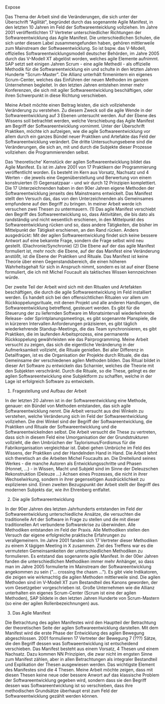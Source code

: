Expose


Das Thema der Arbeit sind die Veränderungen, die sich unter der Überschrift "Agilität", begründet durch das sogenannte Agile Manifest, in den letzten 10 Jahren im Feld der Softwareenteicklung vollziehen. Im Jahre 2001 veröffentlichten 17 Vertreter unterschiedlicher Richtungen der Softwareentwicklung das Agile Manifest. Die unterschiedlichen Schulen, die sich unter diesem Label zusammengefunden haben, gehören mittlerweile zum Mainstream der Softwaeentwicklung. So ist bspw. das V-Modell, offizielles Softwareentwicklungsmodell deutscher Behörden, im Jahre 2005 durch das V-Modell XT abgelöst worden, welches agile Elemente aufnimmt. SAP setzt seit einigen Jahren Scrum - eine agile Methedil - als offizielle Methodik für die Softwareentwicklung ein und schulte in den letzten Jahren Hunderte "Scrum-Master". Die Allianz unterhält firmenintern ein eigenes Scrum-Center, welches das Einführen der neuen Methoden im ganzen Unternehmen begleitet. In den letzten Jahren entstehen immer mehr Konferenzen, die sich mit agiler Softwareentwicklung beschäftigen, oder ihren Schwerpunkt in diese Richtung verschieben.

Meine Arbeit möchte einen Beitrag leisten, die sich vollziehende Veränderung zu verstehen. Zu diesem Zweck soll die agile Wende in der Softwareentwicklung auf 3 Ebenen untersucht werden. Auf der Ebene des Wissens soll betrachtet werden, welche 
Verschiebung das Agile Manifest am Begriff der Softwareentwicklung vornimmt. Unter der Überschrift Praktiken, möchte ich aufzeigen, wie die agile Softwareentwicklung vor allem durch ein ganzes Bündel neuer Praktiken und Artefakte das Feld der Softwareentwicklung verändert. Die dritte Untersuchungsebene sind die Veränderungen, die sich an, mit und durch die Subjekte dieser Prozesse vollziehen: die Programmierenden selbst.

Das 'theoretische' Kernstück der agilen Softwareentwicklung bildet das Agile Manifest. Es ist im Jahre 2001 von 17 Praktikern der Programmierung veröffentlicht worden. Es besteht im Kern aus Vorsatz, Nachsatz und 4 Werten - die jeweils eine Gegenüberstellung und Berwertung von einem konstruierten (!) Gegensatzpaar - und wir durch 12 Prinzipien komplettiert. Die 17 Unterzeichnenden haben in den 90er Jahren eigene Methoden der Softwareentwicklung jenseits des Mainstreams entwickelt. Das Manifest stellt den Versuch das, das von den Unterzeichnenden als Gemeinsames empfundene auf den Begriff zu bringen. In meiner Arbeit werde ich versuchen zwei Thesen zu untermauern. (1) Das agile Manifest verschiebt den Begriff des Softwareentwicklung so, dass Aktivitäten, die bis dato als randständig und nicht wesentlich erschienen, in den Mittelpunkt des Softwareentwicklung rücken und so, dass andere Tätigkeiten, die bisher im Mittelpunkt der Tätigkeit erschienen, an den Rand rücken. Anders ausgedrückt: Mit der agilen Softwareentwicklung findet sich keine bessere Antwort auf eine bekannte Frage, sondern die Frage selbst wird neu gestellt. (Diachronie/Synchronie) (2) Die Ebene auf der das agile Manifest formuliert ist, mehr noch: die Ebene, auf der das Manifest eine Veränderung anstößt, ist die Ebene der Praktiken und Rituale. Das Manifest ist keine Theorie über einen Gegenstandsbereich, die einen höheren Wahrheitsgehalt für sich in Anspruch nimmt, sondern es ist auf einer Ebene formuliert, die ich mit Michel Foucault als taktisches Wissen kennzeichnen würde.

Der zweite Teil der Arbeit wird sich mit den Ritualen und Artefakten beschäftigen, die durch die agile Softwareentwicklung im Feld installiert werden. Es handelt sich bei den offensichtlichen Ritualen vor allem um Rückkoppelungsrituale, mit denen Projekt und alle anderen Handlungen, die Softwareentwicklung betreffend, gesteuert werden. Es gibt für die Steuerung der zu liefernden Software im Monatsintervall wiederkehrende Release- oder Sprintplanungsmeetings, es gibt sogenannte Planspiele, die in kürzeren Intervallen Anforderungen präzisieren, es gibt täglich wiederkehrende Standup-Meetings, die das Team synchronisieren, es gibt Praktiken, die im laufenden Arbeitsprozess, eine permanente Rückkoppelung gewährleisten wie das Pairprogramming. Meine Arbeit versucht zu zeigen, das sich die eigentliche Veränderung in der Aufmerksamkeit vollzieht, die Rituale genießen. Bei aller Differenz in Detailfragen, ist es die Organisation der Projekte durch Rituale, die das Gemeinsame der verschiedenen agilen Methoden bilden. Das Ritual bildet in dieser Art Software zu entwickeln das Scharnier, welches die Theorie mit den Subjekten verschränkt. Durch die Rituale, so die These, gelingt es der agilen Softwareentwicklung eine Subjektform zu schaffen, welche in der Lage ist erfolgreich Software zu entwickeln.








1. Fragestellung und Aufbau der Arbeit

In der letzten 20 Jahren ist in der Softwareentwicklung eine Methode, genauer: ein Bündel von Methoden entstanden, das sich agile Softwareentwicklung nennt. Die Arbeit versucht aus drei Winkeln zu verstehen, welche Veränderung sich im Feld der Softwareentwicklung vollziehen. Die drei Winkel sind der Begriff der Softwareentwicklung, die Praktiken und Rituale der Softwareentwicklung und die Softwareentwickelnden selbst. Die Arbeit versucht die These zu vertreten, dass sich in diesem Feld eine Umorganisation der der Grundstrukturen vollzieht, die den Umbrüchen der Taylorismus/Fordismus für die Fabrikorganisation vergleichbar ist. Dabei gehen Umbrüche im Feld des Wissens, der Praktiken und der Handelnden Hand in Hand. Die Arbeit lehnt sich theretisch an die Arbeiten Michel Foucaults an. Die Dreiteilund seines Werkes - die manche Autoren als Entwicklungsschritte und Phasen (Honnet, ...) - in Wissen, Macht und Subjekt sind im Sinne der Deleuzschen Rekonstruktion (Deleuze ...) Achsen eines Prozesses, die nicht in ihrer Wechselwirkung, sondern in ihrer gegenseitigen Ausdrücklichkeit zu explizieren sind. Einen zweiten Bezugspunkt der Arbeit stellt der Begriff des modernen Subjekts dar, wie ihn Ehrenberg entfaltet.


2. Die agile Softwareentwicklung

In der 90er Jahren des letzten Jahrhunderts entstanden im Feld der Softwareentwicklung unterschiedliche Ansätze, die versuchten die traditionelle Art der Software in Frage zu stellen und die mit dieser traditionellen Art verbundene Softwarekrise zu überwinden. Alle Methodiken entstanden im Feld der Praxis. Alle Methodiken stellen den Versuch dar eigene erfolgreiche praktische Erfahrungen zu verallgemeinern. Im Jahre 2001 fanden sich 17 Vertreter dieser Methodiken zu einem X tägigen Meeting in X zusammen. Ziel des Treffens war es die vermuteten Gemeinsamkeiten der unterschiedlichen Methodiken zu formulieren. Es entstand das sogenannte agile Manifest. In der 00er Jahren fanden die unterschiedlichen Methodiken immer mehr Anhänger, so dass man im Jahre 2005 formulierte im Mainstream der Softwareentwicklung angekommen zu sein ("... crossing the chasm ..."). Es gibt viele Indikatoren, die zeigen wie wirkmachtig die agilen Methoden mittlerweile sind. Die agilen Methoden sind im V-Modell XT zum Bestandteil des Kanons geworden, der vom Gesetzgeber vorgeschrieben ist. Große Unternehmen wie die Allianz unterhalten ein eigenes Scrum-Center (Scrum ist eine der agilen Methoden), SAP bildete in den letzten Jahren Hunderte von Scrum-Mastern (so eine der agilen Rollenbezeichnungen) aus.


3. Das Agile Manifest

Die Betrachtung des agilen Manifestes wird den Hauptteil der Betrachtung der theoretischen Seite der agilen Softwareentwicklung darstellen. Mit dem Manifest wird die erste Phase der Entwicklung des agilen Bewegung abgeschlossen. 2001 formulieren 17 Vertreter der Bewegung 7 (???) Sätze, die den Begriff dessen was Softwaeentwicklung ist entscheidend verschieben. Das Manifest besteht aus einem Vorsatz, 4 Thesen und einem Nachsatz. Dazu kommen NN Prinzipien, die zwar nicht im engsten Sinne zum Manifest zählen, aber in allen Betrachtungen als integraler Bestandteil und Explikation der Thesen ausgewiesen werden. Das wichtigste Element des Manifestes sind die 4 Thesen. Meine Arbeit möchte zeigen, dass mit diesen Thesen keine neue oder bessere Anwort auf das klassische Problem der Softwareentwicklung gegeben wird, sondern dass sie den Begriff dessen was Softwareentwicklung ist so verschieben, dass ihre methodischen Grundsätze überhaupt erst zum Feld der Softwareentwicklung gezählt werden können.  
